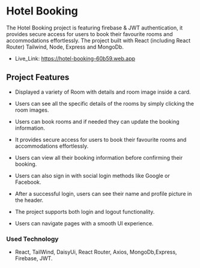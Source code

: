 # Hotel Booking

The Hotel Booking project is featuring firebase & JWT authentication, it provides secure access for users to book their favourite rooms and accommodations effortlessly. The project built with React (including React Router) Tailwind, Node, Express and MongoDb.

-   Live_Link: https://hotel-booking-60b59.web.app

## Project Features

-   Displayed a variety of Room with details and room image inside a card.
-   Users can see all the specific details of the rooms by simply clicking the room images.

-   Users can book rooms and if needed they can update the booking information.

-   It provides secure access for users to book their favourite rooms and accommodations effortlessly.

-   Users can view all their booking information before confirming their booking.

-   Users can also sign in with social login methods like Google or Facebook.

-   After a successful login, users can see their name and profile picture in the header.

-   The project supports both login and logout functionality.

-   Users can navigate pages with a smooth UI experience.

### Used Technology

-   React, TailWind, DaisyUi, React Router, Axios, MongoDb,Express, Firebase, JWT.
